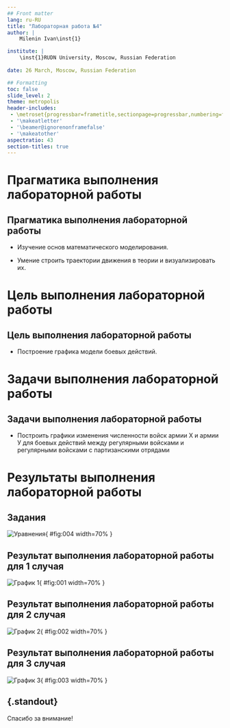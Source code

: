 ```yaml
---
## Front matter
lang: ru-RU
title: "Лабораторная работа №4"
author: |
	Milenin Ivan\inst{1}

institute: |
	\inst{1}RUDN University, Moscow, Russian Federation
	
date: 26 March, Moscow, Russian Federation

## Formatting
toc: false
slide_level: 2
theme: metropolis
header-includes: 
 - \metroset{progressbar=frametitle,sectionpage=progressbar,numbering=fraction}
 - '\makeatletter'
 - '\beamer@ignorenonframefalse'
 - '\makeatother'
aspectratio: 43
section-titles: true
---
```


# Прагматика выполнения лабораторной работы 

## Прагматика выполнения лабораторной работы 

- Изучение основ математического моделирования.

- Умение строить траектории движения в теории и визуализировать их.

# Цель выполнения лабораторной работы

## Цель выполнения лабораторной работы

- Построение графика модели боевых действий.

# Задачи выполнения лабораторной работы

## Задачи выполнения лабораторной работы

- Построить графики изменения численности войск армии Х и армии У для
боевых действий между регулярными войсками и регулярными войсками с партизанскими отрядами 

# Результаты выполнения лабораторной работы

## Задания

![Уравнения](image/4.png){ #fig:004 width=70% }

## Результат выполнения лабораторной работы для 1 случая

![График 1](image/1.png){ #fig:001 width=70% }

## Результат выполнения лабораторной работы для 2 случая

![График 2](image/2.png){ #fig:002 width=70% }

## Результат выполнения лабораторной работы для 3 случая

![График 3](image/3.png){ #fig:003 width=70% }

## {.standout}

Спасибо за внимание!